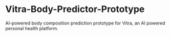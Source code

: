 # Vitra-Body-Predictor-Prototype
AI-powered body composition prediction prototype for Vitra, an AI powered personal health platform.
